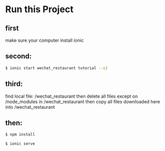 Run this Project
=====================


## first

make sure your computer install ionic

## second:

```bash
$ ionic start wechat_restaurant tutorial --v2
```

## third:

find local file: /wechat_restaurant then 
delete all files except on /node_modules in /wechat_restaurant then 
copy all files downloaded here into /wechat_restaurant

## then:

```bash
$ npm install
```

```bash
$ ionic serve
```



